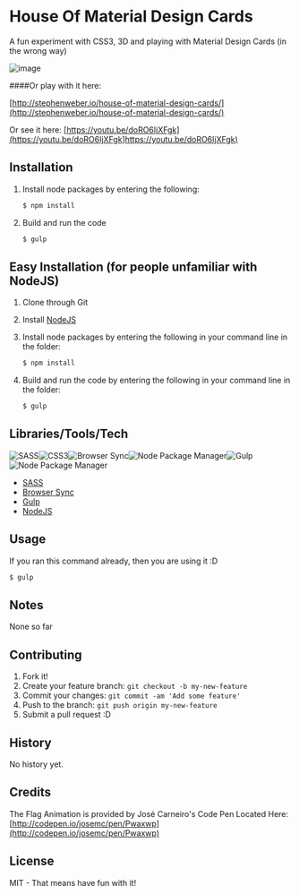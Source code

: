# House Of Material Design Cards

A fun experiment with CSS3, 3D and playing with Material Design Cards (in the wrong way)

![image](http://stephenweber.io/house-of-material-design-cards/preview.gif)

####Or play with it here:

[http://stephenweber.io/house-of-material-design-cards/](http://stephenweber.io/house-of-material-design-cards/)

Or see it here:
[https://youtu.be/doRO6IjXFgk](https://youtu.be/doRO6IjXFgk]https://youtu.be/doRO6IjXFgk)

## Installation

1. Install node packages by entering the following:
	```bash
   	$ npm install
   	```
   
2. Build and run the code
	```bash
	$ gulp
	```

## Easy Installation (for people unfamiliar with NodeJS)

1. Clone through Git

2. Install [NodeJS](https://nodejs.org/download/)

3. Install node packages by entering the following in your command line in the folder:
   ```bash
   $ npm install
   ```

4. Build and run the code by entering the following in your command line in the folder: 
	```bash
	$ gulp
	```

## Libraries/Tools/Tech
![SASS](http://stephenweber.io/yelp-redesign/docs/sass.png)![CSS3](http://stephenweber.io/yelp-redesign/docs/css3.png)![Browser Sync](http://stephenweber.io/yelp-redesign/docs/browser_sync.png)![Node Package Manager](http://stephenweber.io/yelp-redesign/docs/npm.png)![Gulp](http://stephenweber.io/yelp-redesign/docs/gulp.png)![Node Package Manager](http://stephenweber.io/yelp-redesign/docs/npm.png)

* [SASS](http://sass-lang.com)
* [Browser Sync](http://www.browsersync.io)
* [Gulp](http://gulpjs.com)
* [NodeJS](https://nodejs.org)


## Usage

If you ran this command already, then you are using it :D

```bash
$ gulp
```

## Notes

None so far

## Contributing

1. Fork it!
2. Create your feature branch: `git checkout -b my-new-feature`
3. Commit your changes: `git commit -am 'Add some feature'`
4. Push to the branch: `git push origin my-new-feature`
5. Submit a pull request :D

## History

No history yet.

## Credits

The Flag Animation is provided by José Carneiro's Code Pen Located Here:
[http://codepen.io/josemc/pen/Pwaxwp](http://codepen.io/josemc/pen/Pwaxwp)

## License

MIT - That means have fun with it!
